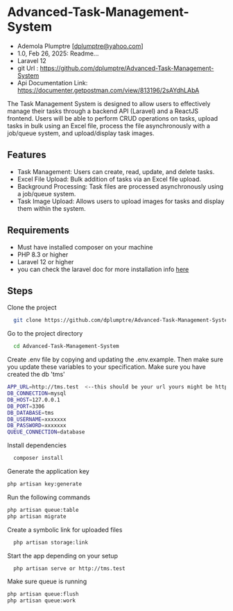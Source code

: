 
# Advanced-Task-Management-System


- Ademola Plumptre [dplumptre@yahoo.com]
- 1.0, Feb 26, 2025: Readme...
- Laravel 12
- git Url : https://github.com/dplumptre/Advanced-Task-Management-System
- Api Documentation Link: https://documenter.getpostman.com/view/813196/2sAYdhLAbA

The Task Management System is designed to allow users to effectively manage their tasks through a backend API (Laravel) and a ReactJS frontend. Users will be able to perform CRUD operations on tasks, upload tasks in bulk using an Excel file, process the file asynchronously with a job/queue system, and upload/display task images.




## Features

- Task Management: Users can create, read, update, and delete tasks.
- Excel File Upload: Bulk addition of tasks via an Excel file upload.
- Background Processing: Task files are processed asynchronously using a job/queue system.
- Task Image Upload: Allows users to upload images for tasks and display them within the system.




## Requirements

-   Must have installed composer on your machine
-   PHP 8.3 or higher
-   Laravel 12 or higher
-   you can check the laravel doc for more installation info  [here](https://laravel.com/docs/12.x)



## Steps

Clone the project

```bash
  git clone https://github.com/dplumptre/Advanced-Task-Management-System.git
```

Go to the project directory

```bash
  cd Advanced-Task-Management-System
```
Create .env file by copying and updating the .env.example. Then make sure you update these variables to your specification.
Make sure you have created the db 'tms'

```bash
APP_URL=http://tms.test  <--this should be your url yours might be http://Advanced-Task-Management-System.test depending on your setup
DB_CONNECTION=mysql
DB_HOST=127.0.0.1
DB_PORT=3306
DB_DATABASE=tms
DB_USERNAME=xxxxxxx
DB_PASSWORD=xxxxxxx
QUEUE_CONNECTION=database
```


Install dependencies

```bash
  composer install

```

Generate the application key
```bash
php artisan key:generate
```


Run the following commands
```bash
php artisan queue:table
php artisan migrate
```





Create a symbolic link for uploaded files
```bash
  php artisan storage:link
```

Start the app depending on your setup

```bash
  php artisan serve or http://tms.test
```
Make sure queue is running 
```bash
php artisan queue:flush
php artisan queue:work
```
